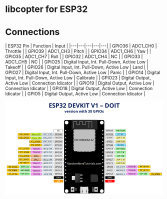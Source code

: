 # libcopter for ESP32

# Connections

|  ESP32 Pin | Function | Input |
|---|---|---|---|---|
| GPIO36 | ADC1_CH0 | Throttle |
| GPIO39 | ADC1_CH3 | Pitch |
| GPIO34 | ADC1_CH6 | Yaw |
| GPIO35 | ADC1_CH7 | Roll |
| GPIO32 | ADC1_CH4 | NC |
| GPIO33 | ADC1_CH5 | NC |
| GPIO25 | Digital Input, Int. Pull-Down, Active Low | Takeoff |
| GPIO26 | Digital Input, Int. Pull-Down, Active Low | Land |
| GPIO27 | Digital Input, Int. Pull-Down, Active Low | Panic |
| GPIO14 | Digital Input, Int. Pull-Down, Active Low | Calibrate |
| GPIO23 | Digital Output, Active Low | Connection Idicator |
| GPIO19 | Digital Output, Active Low | Connection Idicator |
| GPIO18 | Digital Output, Active Low | Connection Idicator |
| GPIO5  | Digital Output, Active Low | Connection Idicator |

![](images/ESP32-DOIT-DEVKIT-V1-Board-Pinout-30-GPIOs.webp)
